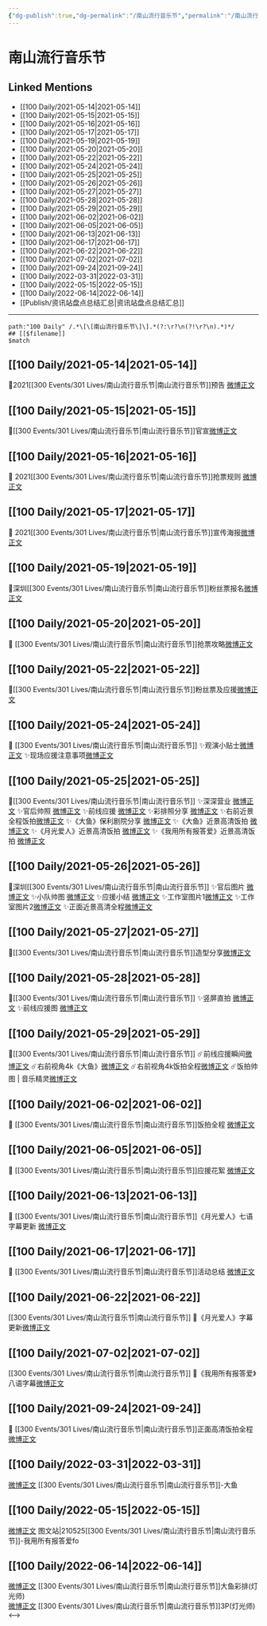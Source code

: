 ```yaml
---
{"dg-publish":true,"dg-permalink":"/南山流行音乐节","permalink":"/南山流行音乐节/","title":"南山流行音乐节","tags":[null],"created":"2022-11-17T21:27:50.000+08:00","updated":"2023-04-10T16:17:15.000+08:00"}
---
```


# 南山流行音乐节

## Linked Mentions
- [[100 Daily/2021-05-14\|2021-05-14]]
- [[100 Daily/2021-05-15\|2021-05-15]]
- [[100 Daily/2021-05-16\|2021-05-16]]
- [[100 Daily/2021-05-17\|2021-05-17]]
- [[100 Daily/2021-05-19\|2021-05-19]]
- [[100 Daily/2021-05-20\|2021-05-20]]
- [[100 Daily/2021-05-22\|2021-05-22]]
- [[100 Daily/2021-05-24\|2021-05-24]]
- [[100 Daily/2021-05-25\|2021-05-25]]
- [[100 Daily/2021-05-26\|2021-05-26]]
- [[100 Daily/2021-05-27\|2021-05-27]]
- [[100 Daily/2021-05-28\|2021-05-28]]
- [[100 Daily/2021-05-29\|2021-05-29]]
- [[100 Daily/2021-06-02\|2021-06-02]]
- [[100 Daily/2021-06-05\|2021-06-05]]
- [[100 Daily/2021-06-13\|2021-06-13]]
- [[100 Daily/2021-06-17\|2021-06-17]]
- [[100 Daily/2021-06-22\|2021-06-22]]
- [[100 Daily/2021-07-02\|2021-07-02]]
- [[100 Daily/2021-09-24\|2021-09-24]]
- [[100 Daily/2022-03-31\|2022-03-31]]
- [[100 Daily/2022-05-15\|2022-05-15]]
- [[100 Daily/2022-06-14\|2022-06-14]]
- [[Publish/资讯站盘点总结汇总\|资讯站盘点总结汇总]]


---

```expander
path:"100 Daily" /.*\[\[南山流行音乐节\]\].*(?:\r?\n(?!\r?\n).*)*/
## [[$filename]]
$match
```
## [[100 Daily/2021-05-14\|2021-05-14]]
🌟2021[[300 Events/301 Lives/南山流行音乐节\|南山流行音乐节]]预告 [微博正文](https://m.weibo.cn/6466290670/4636844576735672)

## [[100 Daily/2021-05-15\|2021-05-15]]
🍃[[300 Events/301 Lives/南山流行音乐节\|南山流行音乐节]]官宣[微博正文](https://m.weibo.cn/6466290670/4637209384193048)
## [[100 Daily/2021-05-16\|2021-05-16]]
🌟 2021[[300 Events/301 Lives/南山流行音乐节\|南山流行音乐节]]抢票规则 [微博正文](https://m.weibo.cn/6466290670/4637608593851972)

## [[100 Daily/2021-05-17\|2021-05-17]]
🌻 2021[[300 Events/301 Lives/南山流行音乐节\|南山流行音乐节]]宣传海报[微博正文](https://m.weibo.cn/6466290670/4637890779285192)

## [[100 Daily/2021-05-19\|2021-05-19]]
🌟深圳[[300 Events/301 Lives/南山流行音乐节\|南山流行音乐节]]粉丝票报名[微博正文](https://m.weibo.cn/6466290670/4638615407168914)

## [[100 Daily/2021-05-20\|2021-05-20]]
💫 [[300 Events/301 Lives/南山流行音乐节\|南山流行音乐节]]抢票攻略[微博正文](https://m.weibo.cn/6466290670/4639075209052610)
## [[100 Daily/2021-05-22\|2021-05-22]]
🌾[[300 Events/301 Lives/南山流行音乐节\|南山流行音乐节]]粉丝票及应援[微博正文](https://m.weibo.cn/6466290670/4639593288172315)

## [[100 Daily/2021-05-24\|2021-05-24]]
🌻 [[300 Events/301 Lives/南山流行音乐节\|南山流行音乐节]]
✨观演小贴士[微博正文](https://weibo.com/detail/4640304864952734)
✨现场应援注意事项[微博正文](https://weibo.com/detail/4640313216598238)

## [[100 Daily/2021-05-25\|2021-05-25]]
🌟[[300 Events/301 Lives/南山流行音乐节\|南山流行音乐节]]
✨深深营业 [微博正文](https://weibo.com/6466290670/Kh7OWt0wF)
✨官后帅照 [微博正文](https://weibo.com/6466290670/Kh8YVzF45)
✨前线应援 [微博正文](https://weibo.com/6466290670/Kh7wkkRUL)
✨彩排照分享 [微博正文](https://weibo.com/6466290670/Kh8j9FU5k)
✨右前近景全程饭拍[微博正文](https://m.weibo.cn/6466290670/4640932732076231)
✨《大鱼》保利剧院分享 [微博正文](https://m.weibo.cn/6466290670/4640885406438536)
✨《大鱼》近景高清饭拍 [微博正文](https://m.weibo.cn/5516625428/4640916957036930)
✨《月光爱人》近景高清饭拍 [微博正文](https://m.weibo.cn/5516625428/4640884764710683)
✨《我用所有报答爱》近景高清饭拍 [微博正文](https://m.weibo.cn/5516625428/4640908736200740)
## [[100 Daily/2021-05-26\|2021-05-26]]
🌟深圳[[300 Events/301 Lives/南山流行音乐节\|南山流行音乐节]]
✨官后图片 [微博正文](https://m.weibo.cn/6466290670/4641124545465409)
✨小队帅图 [微博正文](https://m.weibo.cn/6466290670/4641231839167995)
✨应援小结 [微博正文](https://m.weibo.cn/6466290670/4641156568453737)
✨工作室图片1[微博正文](https://m.weibo.cn/6466290670/4641227754702936)
✨工作室图片2[微博正文](https://m.weibo.cn/6466290670/4641198016826850)
✨正面近景高清全程[微博正文](https://m.weibo.cn/6466290670/4641056849658888)
## [[100 Daily/2021-05-27\|2021-05-27]]
💫[[300 Events/301 Lives/南山流行音乐节\|南山流行音乐节]]造型分享[微博正文](https://m.weibo.cn/6466290670/4641443468286565)
## [[100 Daily/2021-05-28\|2021-05-28]]
🌟[[300 Events/301 Lives/南山流行音乐节\|南山流行音乐节]]
✨竖屏直拍 [微博正文](https://weibo.com/detail/4641905777051947)
✨前线应援图 [微博正文](https://weibo.com/detail/4641917055271641)
## [[100 Daily/2021-05-29\|2021-05-29]]
💫[[300 Events/301 Lives/南山流行音乐节\|南山流行音乐节]]
☄️前线应援瞬间[微博正文](https://m.weibo.cn/6466290670/4642185461369326)
☄️右前视角4k《大鱼》[微博正文](https://m.weibo.cn/6466290670/4642166024440572)
☄️右前视角4k饭拍全程[微博正文](https://m.weibo.cn/6466290670/4642162489431711)
☄️饭拍帅图 | 音乐精灵[微博正文](https://m.weibo.cn/6466290670/4642305158153740)

## [[100 Daily/2021-06-02\|2021-06-02]]
🌟 [[300 Events/301 Lives/南山流行音乐节\|南山流行音乐节]]饭拍全程 [微博正文](https://m.weibo.cn/6466290670/4643625034842330)
## [[100 Daily/2021-06-05\|2021-06-05]]
🌟 [[300 Events/301 Lives/南山流行音乐节\|南山流行音乐节]]应援花絮 [微博正文](https://m.weibo.cn/6466290670/4644722872160811)
## [[100 Daily/2021-06-13\|2021-06-13]]
💫 [[300 Events/301 Lives/南山流行音乐节\|南山流行音乐节]]《月光爱人》七语字幕更新 [微博正文](https://m.weibo.cn/6466290670/4647605629883398)

## [[100 Daily/2021-06-17\|2021-06-17]]
🌟 [[300 Events/301 Lives/南山流行音乐节\|南山流行音乐节]]活动总结 [微博正文](https://weibo.com/6466290670/Kkzb0clmI)

## [[100 Daily/2021-06-22\|2021-06-22]]
[[300 Events/301 Lives/南山流行音乐节\|南山流行音乐节]]
💫《月光爱人》字幕更新[微博正文](https://m.weibo.cn/6466290670/4650822623561005)
## [[100 Daily/2021-07-02\|2021-07-02]]
[[300 Events/301 Lives/南山流行音乐节\|南山流行音乐节]]
💫《我用所有报答爱》八语字幕[微博正文](https://m.weibo.cn/6466290670/4654445663620914)

## [[100 Daily/2021-09-24\|2021-09-24]]
🌟 [[300 Events/301 Lives/南山流行音乐节\|南山流行音乐节]]正面高清饭拍全程[微博正文](https://m.weibo.cn/6466290670/4684973283476502)

## [[100 Daily/2022-03-31\|2022-03-31]]
[微博正文](https://m.weibo.cn/7002182285/4753123480965087) [[300 Events/301 Lives/南山流行音乐节\|南山流行音乐节]]-大鱼
## [[100 Daily/2022-05-15\|2022-05-15]]
[微博正文](https://m.weibo.cn/6987697229/4769449213693864) 图文站|210525[[300 Events/301 Lives/南山流行音乐节\|南山流行音乐节]]-我用所有报答爱fo
## [[100 Daily/2022-06-14\|2022-06-14]]
[微博正文](https://weibo.com/7633014126/LxHC0iuXv) [[300 Events/301 Lives/南山流行音乐节\|南山流行音乐节]]大鱼彩排(灯光师)  
[微博正文](https://weibo.com/7633014126/LxHKUCatG) [[300 Events/301 Lives/南山流行音乐节\|南山流行音乐节]]3P(灯光师)
<-->
